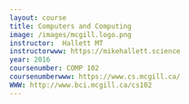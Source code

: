 ```yaml
---
layout: course
title: Computers and Computing
image: /images/mcgill.logo.png
instructor:  Hallett MT
instructorwww: https://mikehallett.science
year: 2016
coursenumber: COMP 102
coursenumberwww: https://www.cs.mcgill.ca/
WWW: http://www.bci.mcgill.ca/cs102
---
```


